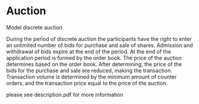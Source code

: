 # Auction
Model discrete auction

During the period of discrete auction the participants have the right to enter an unlimited number of bids for purchase
and sale of shares. Admission and withdrawal of bids expire at the end of the period. At the end of the application period
is formed by the order book. The price of the auction determines based on the order book. After determining, the price of
the bids for the purchase and sale are reduced, making the transaction. Transaction volume is determined by the minimum
amount of counter orders, and the transaction price equal to the price of the auction.

please see description.pdf for more information
